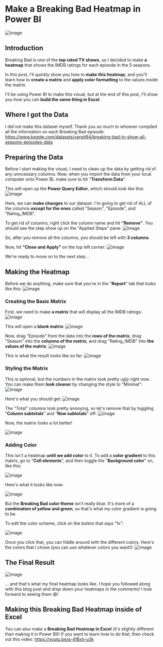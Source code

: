 # Make a Breaking Bad Heatmap in Power BI
![image](https://github.com/dylans0ng/dylans0ng.github.io/assets/112503726/734fa027-7938-4278-aaf0-bb586446813a)

## Introduction
Breaking Bad is one of the **top rated TV shows**, so I decided to make **a heatmap** that shows the IMDB ratings for each episode in the 5 seasons. 

In this post, I'll quickly show you how to **make this heatmap**, and you'll learn how to **create a matrix** and **apply color formatting** to the values inside the matrix. 

I'll be using Power BI to make this visual, but at the end of this post, I'll show you how you can **build the same thing in Excel**. 

## Where I got the Data
I did not make this dataset myself. Thank you so much to whoever compiled all the information on each Breaking Bad episode: https://www.kaggle.com/datasets/varpit94/breaking-bad-tv-show-all-seasons-episodes-data

## Preparing the Data
Before I start making the visual, I need to clean up the data by getting rid of any unncessary columns. Now, when you import the data from your local computer onto Power BI, make sure to hit "**Transform Data**".

This will open up the **Power Query Editor**, which should look like this:
![image](https://github.com/dylans0ng/dylans0ng.github.io/assets/112503726/de471d3d-6911-4cb1-8cb8-77cbe9dc6f22)

Here, we can **make changes** to our dataset. I'm going to get rid of ALL of the columns **except for the ones** called "Season", "Episode", and "Rating_IMDB".

To get rid of columns, right click the column name and hit **"Remove"**. You should see the step show up on the "Applied Steps" pane: 
![image](https://github.com/dylans0ng/dylans0ng.github.io/assets/112503726/5e6a1418-ca0f-40b9-88c5-673c4a69111c)

So, after you remove all the columns, you should be left with **3 columns**.

Now, hit **"Close and Apply"** on the top left corner:
![image](https://github.com/dylans0ng/dylans0ng.github.io/assets/112503726/6ca8e84c-f0f7-4cc8-8736-42e810ee7031)

We're ready to move on to the next step...

## Making the Heatmap
Before we do anything, make sure that you're in the "**Report**" tab that looks like this:
![image](https://github.com/dylans0ng/dylans0ng.github.io/assets/112503726/9705a6b8-1417-42fa-bf88-c0e85f24f4d2)

### Creating the Basic Matrix 
First, we need to make **a matrix** that will display all the IMDB ratings:
![image](https://github.com/dylans0ng/dylans0ng.github.io/assets/112503726/e936df43-703d-48d0-8e1a-177ebaede84a)

This will open a **blank matrix**:
![image](https://github.com/dylans0ng/dylans0ng.github.io/assets/112503726/ab3dfe42-da29-4a70-b2e6-24b5edf49650)

Now, drag "Episode" from the data into the **rows of the matrix**, drag "Season" into the **columns of the matrix**, and drag "Rating_IMDB" into **the values of the matrix**:
![image](https://github.com/dylans0ng/dylans0ng.github.io/assets/112503726/15fb52a2-f710-4b3e-badc-5a91e37b36c5)

This is what the result looks like so far:
![image](https://github.com/dylans0ng/dylans0ng.github.io/assets/112503726/4f2e2909-d273-4081-b742-b1fd09ef1561)

### Styling the Matrix 
This is optional, but the numbers in the matrix look pretty ugly right now. You can make them **look cleaner** by changing the style to "Minimal": 
![image](https://github.com/dylans0ng/dylans0ng.github.io/assets/112503726/acd78bb0-36c1-4f4d-abb4-394260400b31)

Here's what you should get: 
![image](https://github.com/dylans0ng/dylans0ng.github.io/assets/112503726/b7301672-6181-4153-a3cb-5542c7e9b1bf)

The "Total" columns look pretty annoying, so let's remove that by toggling "**Column subtotals**" and "**Row subtotals**" off:
![image](https://github.com/dylans0ng/dylans0ng.github.io/assets/112503726/0612825f-6c42-4193-8c67-5791433d8d0e)

Now, the matrix looks a lot better!

![image](https://github.com/dylans0ng/dylans0ng.github.io/assets/112503726/ffd26914-6afe-46cb-96d6-5a48cfe14d54)

### Adding Color 
This isn't a heatmap **until we add color** to it. To add a **color gradient** to this matrix, go to "**Cell elements**", and then toggle the "**Background color**" on, like this:

![image](https://github.com/dylans0ng/dylans0ng.github.io/assets/112503726/a897039e-c566-4f2a-a47a-441f5f247d66)

Here's what it looks like now:

![image](https://github.com/dylans0ng/dylans0ng.github.io/assets/112503726/4a0b2fd6-09dd-428b-8ef9-e4704e3e06b5)

But the **Breaking Bad color theme** isn't really blue. It's more of a **combination of yellow and green**, so that's what my color gradient is going to be.

To edit the color scheme, click on the button that says "fx":

![image](https://github.com/dylans0ng/dylans0ng.github.io/assets/112503726/dbfa9f19-d66e-48d9-953b-4cab7d89798e)

Once you click that, you can fiddle around with the different colors. Here's the colors that I chose (you can use whatever colors you want!):
![image](https://github.com/dylans0ng/dylans0ng.github.io/assets/112503726/5a01f4fc-8cb5-48a4-bcc5-aa81737e910f)

## The Final Result
![image](https://github.com/dylans0ng/dylans0ng.github.io/assets/112503726/39556edd-f49f-44ad-925a-f7ae7342989f)

... and that's what my final heatmap looks like. I hope you followed along with this blog post and drop down your heatmaps in the comments! I look forward to seeing them 😄!

## Making this Breaking Bad Heatmap inside of Excel
You can also make a **Breaking Bad Heatmap in Excel** (it's slightly different than making it in Power BI)! If you want to learn how to do that, then check out this video: https://youtu.be/a-41Bxh-u3k

